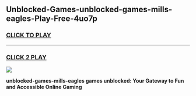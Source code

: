 
## Unblocked-Games-unblocked-games-mills-eagles-Play-Free-4uo7p
<h3>
<a href="https://premium76.site?title=unblocked-games-mills-eagles&ref=18A">CLICK TO PLAY</a></h3>
<hr>

<h3>
<a href="https://premium76.site?title=unblocked-games-mills-eagles&ref=18A">CLICK 2 PLAY</a>
  
</h3>

<a href="https://premium76.site?title=unblocked-games-mills-eagles&ref=18A"><img src="https://clearcache.store/games.png"></a>


**unblocked-games-mills-eagles games unblocked: Your Gateway to Fun and Accessible Online Gaming**
